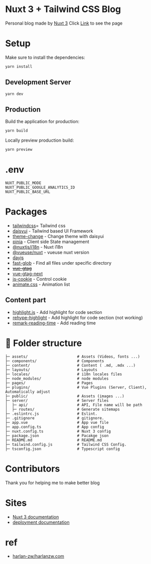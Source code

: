 # Nuxt 3 + Tailwind CSS Blog
Personal blog made by [Nuxt 3](https://nuxt.com/)
Click [Link](https://requiem-blog.netlify.app/) to see the page

# Setup
Make sure to install the dependencies:
```bash
yarn install
````
## Development Server
```bash
yarn dev
```
## Production
Build the application for production:
```bash
yarn build
```
Locally preview production build:
```bash
yarn preview
```

# .env
```text
NUXT_PUBLIC_MODE
NUXT_PUBLIC_GOOGLE_ANALYTICS_ID
NUXT_PUBLIC_BASE_URL
```

# Packages
- [tailwindcss](https://tailwindcss.com/)= Tailwind css
- [daisyui](https://daisyui.com/) - Tailwind based UI Framework
- [theme-change](https://github.com/saadeghi/theme-change) - Change theme with daisyui
- [pinia](https://nuxt.com/modules/pinia) - Client side State management
- [@nuxtjs/i18n]() - Nuxt i18n
- [@vueuse/nuxt]() - vueuse nuxt version
- [dayjs]() 
- [fast-glob]() - Find all files under specific directory
- ~~[vue-gtag]()~~
- [vue-gtag-next]()
- [js-cookie]() - Control cookie
- [animate.css]() - Animation list

## Content part
- [highlight.js]() - Add highlight for code section
- [rehype-highlight]() - Add highlight for code section (not working)
- [remark-reading-time]() - Add reading time

# :file_folder: Folder structure
```text
├─ assets/                      # Assets (Videos, fonts ...)
├─ components/                  # Components
├─ content/                     # Content ( .md, .mdx ...)
├─ layouts/                     # Layouts
├─ locales/                     # i18n locales files
├─ node_modules/                # node modules
├─ pages/                       # Pages
├─ plugins/                     # Vue Plugins (Server, Client), Automatically adjust
├─ public/                      # Assets (images ...)
├─ server/                      # Server files
│  ├─ api/                      # API, File name will be path
│  ├─ routes/                   # Generate sitemaps
├─ .eslintrc.js                 # Eslint.
├─ .gitignore                   # gitignore.
├─ app.vue                      # App vue file
├─ app.config.ts                # App config
├─ nuxt.config.ts               # Nuxt 3 config
├─ package.json                 # Pacakge json
├─ README.md                    # README.md
├─ tailwind.config.js           # Tailwind CSS Config.
├─ tsconfig.json                # Typescript config
```

# Contributors
Thank you for helping me to make better blog

# Sites
- [Nuxt 3 documentation](https://nuxt.com/docs/getting-started/introduction)
- [deployment documentation](https://nuxt.com/docs/getting-started/deployment)

# ref
- [harlan-zw/harlanzw.com](https://github.com/harlan-zw/harlanzw.com)
